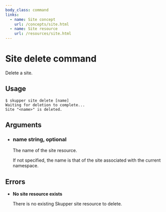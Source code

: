 ```yaml
---
body_class: command
links:
  - name: Site concept
    url: /concepts/site.html
  - name: Site resource
    url: /resources/site.html
---
```


# Site delete command

<section>

Delete a site.

</section>

<section>

## Usage

~~~ shell
$ skupper site delete [name]
Waiting for deletion to complete...
Site "<name>" is deleted.
~~~

</section>

<section>

## Arguments

- <h3 id="name">name <span class="argument-info">string, optional</span></h3>

  The name of the site resource.
  
  If not specified, the name is that of the site
  associated with the current namespace.

</section>

<section>

## Errors

- **No site resource exists**

  There is no existing Skupper site resource to delete.

</section>
